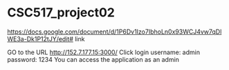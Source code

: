 # CSC517_project02
https://docs.google.com/document/d/1P6Dv1Izo7IbhoLn0x93WCJ4vw7qDlWE3a-Dk1P12tJY/edit# link 

GO to the URL http://152.7.177.15:3000/
Click login
username: admin
password: 1234
You can access the application as an admin 
